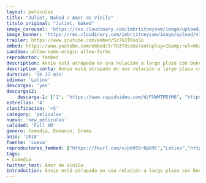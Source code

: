 ```yaml
---
layout: peliculas
title: "Juliet, Naked / Amor de Vinilo"
titulo_original: "Juliet, Naked"
image_carousel: 'https://res.cloudinary.com/imbriitneysam/image/upload/v1542067212/vinilo-poster-min.jpg'
image_banner: 'https://res.cloudinary.com/imbriitneysam/image/upload/v1542067213/vinilo-banner-min.jpg'
trailer: https://www.youtube.com/embed/5r7G3TOsoSo
embed: https://www.youtube.com/embed/5r7G3TOsoSo?autoplay=1&amp;rel=0&amp;hd=1&border=0&wmode=opaque&enablejsapi=1&modestbranding=1&controls=1&showinfo=0
sandbox: allow-same-origin allow-forms
reproductor: fembed
description: Annie está atrapada en una relación a largo plazo con Duncan, un fanático obsesivo del oscuro rockero Tucker Crowe. Cuando surge la demostración acústica del exitoso disco de Tucker de hace 25 años, su descubrimiento lleva a un encuentro que cambiará su vida con el esquivo rockero.
description_corta: Annie está atrapada en una relación a largo plazo con Duncan, un fanático obsesivo del oscuro rockero Tucker Crowe. Cuando surge la demostración acústica del exitoso disco de Tucker de hace 25 años, su descubrimiento lleva a un...
duracion: '1h 37 min'
idioma: 'Latino'
descargas: 'yes'
descargas2:
    descarga-1: ["1", "https://www.rapidvideo.com/d/FXWMTM5YM6", "https://www.google.com/s2/favicons?domain=openload.co","OpenLoad","https://res.cloudinary.com/imbriitneysam/image/upload/v1541473684/mexico.png", "Latino", "Full HD"]
estrellas: '4'
clasificacion: '+5'
category: 'peliculas'
nuevo: 'new_peliculas'
calidad: 'Full HD'
genero: Comedia, Romance, Drama
anio: '2018'
fuente: 'cueva'
reproductores_fembed: ["https://feurl.com/v/pm955r0p89l","Latino","https://feurl.com/v/e7gx4b-qz2qm7lj","Latino","https://feurl.com/v/7qv75dp-wog","Latino","https://feurl.com/v/2w9mn0jrlv6","Latino"]
tags:
- Comedia
twitter_text: Amor de Vinilo.
introduction: Annie está atrapada en una relación a largo plazo con Duncan, un fanático obsesivo del oscuro rockero Tucker Crowe. Cuando surge la demostración acústica del exitoso disco de Tucker de hace 25 años, su descubrimiento lleva a un...
---
```



 







